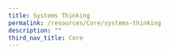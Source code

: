 ```yaml
---
title: Systems Thinking
permalink: /resources/Core/systems-thinking
description: ""
third_nav_title: Core
---
```

